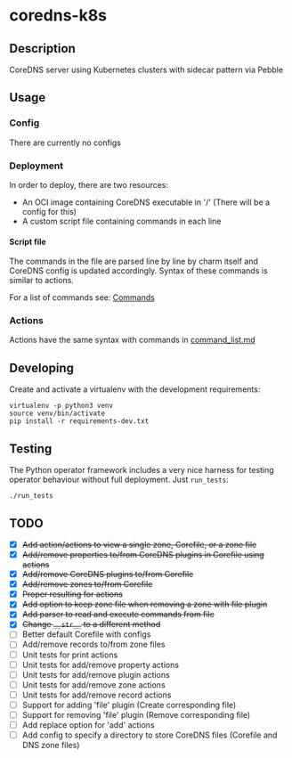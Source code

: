 # coredns-k8s

## Description

CoreDNS server using Kubernetes clusters with sidecar pattern via Pebble

## Usage

### Config

There are currently no configs

### Deployment

In order to deploy, there are two resources:
* An OCI image containing CoreDNS executable in '/' (There will be a config for this)
* A custom script file containing commands in each line

#### Script file

The commands in the file are parsed line by line by charm itself and CoreDNS config is updated accordingly. Syntax of these commands is similar to actions.

For a list of commands see: [Commands](command_list.md)

### Actions

Actions have the same syntax with commands in [command_list.md](command_list.md)

## Developing

Create and activate a virtualenv with the development requirements:

    virtualenv -p python3 venv
    source venv/bin/activate
    pip install -r requirements-dev.txt

## Testing

The Python operator framework includes a very nice harness for testing
operator behaviour without full deployment. Just `run_tests`:

    ./run_tests

## TODO
- [x] ~~Add action/actions to view a single zone, Corefile, or a zone file~~
- [x] ~~Add/remove properties to/from CoreDNS plugins in Corefile using actions~~
- [x] ~~Add/remove CoreDNS plugins to/from Corefile~~
- [x] ~~Add/remove zones to/from Corefile~~
- [x] ~~Proper resulting for actions~~
- [x] ~~Add option to keep zone file when removing a zone with file plugin~~
- [x] ~~Add parser to read and execute commands from file~~
- [x] ~~Change `__str__` to a different method~~
- [ ] Better default Corefile with configs
- [ ] Add/remove records to/from zone files
- [ ] Unit tests for print actions
- [ ] Unit tests for add/remove property actions
- [ ] Unit tests for add/remove plugin actions
- [ ] Unit tests for add/remove zone actions
- [ ] Unit tests for add/remove record actions
- [ ] Support for adding 'file' plugin (Create corresponding file)
- [ ] Support for removing 'file' plugin (Remove corresponding file)
- [ ] Add replace option for 'add' actions
- [ ] Add config to specify a directory to store CoreDNS files (Corefile and DNS zone files)
